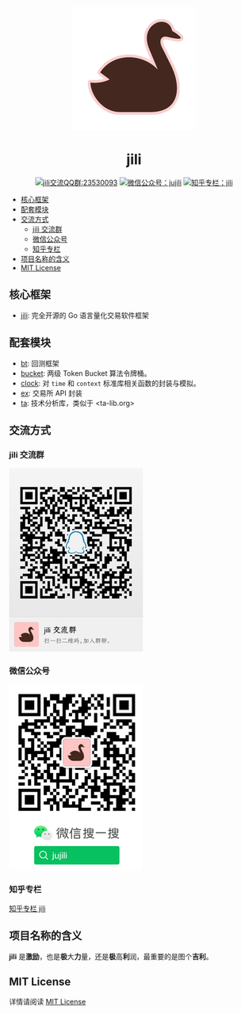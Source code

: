 <!-- markdownlint-disable MD041 -->
<p align="center"><img src="./image/logo.png" alt=""></p>

<h1 align="center">jili</h1>

<p align="center">
<!--  -->
<a target="_blank" href="//shang.qq.com/wpa/qunwpa?idkey=7f61280435c41608fb8cb96cf8af7d31ef0007c44b223c9e3596ce84dec329bc"><img border="0" src="https://img.shields.io/badge/QQ%20群-23%2053%2000%2093-blue.svg" alt="jili交流QQ群:23530093" title="jili交流QQ群:23530093"></a>
<!--  -->
<a href="https://mp.weixin.qq.com/s?__biz=MzA4MDU4NDI5Mw==&mid=2455230332&idx=1&sn=8086c43e259b0012596ed63d6ecd7d10&chksm=88017c76bf76f5604f2f3280ffd96029b5ccaf99db48d18066d3e3bc9bc8a2e1a05de1a3225f&mpshare=1&scene=1&srcid=&sharer_sharetime=1578553397373&sharer_shareid=5ce52651949258759d82d1bf31b455b5#rd"><img src="https://img.shields.io/badge/微信公众号-jujili-success.svg" alt="微信公众号：jujili" title="微信公众号：jujili"/></a>
<!--  -->
<a href="https://zhuanlan.zhihu.com/jujili"><img src="https://img.shields.io/badge/知乎专栏-jili-blue.svg" alt="知乎专栏：jili" title="知乎专栏：jili"/></a>
<!--  -->
</p>

- [核心框架](#%e6%a0%b8%e5%bf%83%e6%a1%86%e6%9e%b6)
- [配套模块](#%e9%85%8d%e5%a5%97%e6%a8%a1%e5%9d%97)
- [交流方式](#%e4%ba%a4%e6%b5%81%e6%96%b9%e5%bc%8f)
	- [jili 交流群](#jili-%e4%ba%a4%e6%b5%81%e7%be%a4)
	- [微信公众号](#%e5%be%ae%e4%bf%a1%e5%85%ac%e4%bc%97%e5%8f%b7)
	- [知乎专栏](#%e7%9f%a5%e4%b9%8e%e4%b8%93%e6%a0%8f)
- [项目名称的含义](#%e9%a1%b9%e7%9b%ae%e5%90%8d%e7%a7%b0%e7%9a%84%e5%90%ab%e4%b9%89)
- [MIT License](#mit-license)

## 核心框架

- [jili](https://github.com/jujili/jili#jili): 完全开源的 Go 语言量化交易软件框架

## 配套模块

- [bt](https://github.com/jujili/bt#mahjong-backtesting): 回测框架
- [bucket](https://github.com/jujili/bucket): 两级 Token Bucket 算法令牌桶。
- [clock](https://github.com/jujili/clock): 对 `time` 和 `context` 标准库相关函数的封装与模拟。
- [ex](https://github.com/jujili/ex#men_wrestling-exchanges): 交易所 API 封装
- [ta](https://github.com/jujili/ta#metal-technical-analysis): 技术分析库，类似于 <ta-lib.org>

## 交流方式

### jili 交流群

![jili交流QQ群:23530093](./image/qq.jpg)

### 微信公众号

![微信公众号:jujili](./image/wx.png)

### 知乎专栏

[知乎专栏 jili](https://zhuanlan.zhihu.com/jujili)

## 项目名称的含义

**jili** 是**激励**，也是**极**大**力**量，还是**极**高**利**润，最重要的是图个**吉利**。

## MIT License

详情请阅读 [MIT License](LICENSE)
